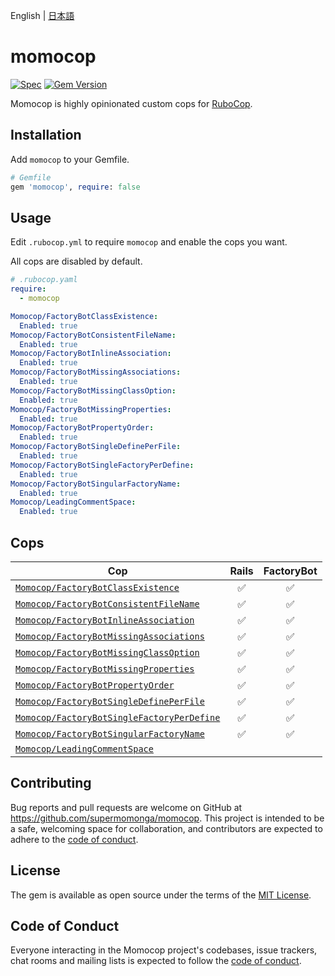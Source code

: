 English | [日本語](./README.ja.md)

# momocop

[![Spec](https://github.com/supermomonga/momocop/actions/workflows/spec.yml/badge.svg)](https://github.com/supermomonga/momocop/actions/workflows/spec.yml) [![Gem Version](https://badge.fury.io/rb/momocop.svg)](https://badge.fury.io/rb/momocop)

Momocop is highly opinionated custom cops for [RuboCop](https://github.com/rubocop/rubocop).

## Installation

Add `momocop` to your Gemfile.

```rb
# Gemfile
gem 'momocop', require: false
```

## Usage

Edit `.rubocop.yml` to require `momocop` and enable the cops you want.

All cops are disabled by default.

```yaml
# .rubocop.yaml
require:
  - momocop

Momocop/FactoryBotClassExistence:
  Enabled: true
Momocop/FactoryBotConsistentFileName:
  Enabled: true
Momocop/FactoryBotInlineAssociation:
  Enabled: true
Momocop/FactoryBotMissingAssociations:
  Enabled: true
Momocop/FactoryBotMissingClassOption:
  Enabled: true
Momocop/FactoryBotMissingProperties:
  Enabled: true
Momocop/FactoryBotPropertyOrder:
  Enabled: true
Momocop/FactoryBotSingleDefinePerFile:
  Enabled: true
Momocop/FactoryBotSingleFactoryPerDefine:
  Enabled: true
Momocop/FactoryBotSingularFactoryName:
  Enabled: true
Momocop/LeadingCommentSpace:
  Enabled: true
```

## Cops

|Cop|Rails|FactoryBot|
|---|:-:|:-:|
|[`Momocop/FactoryBotClassExistence`](lib/rubocop/cop/momocop/factory_bot_class_existence.rb)|:white_check_mark:|:white_check_mark:|
|[`Momocop/FactoryBotConsistentFileName`](lib/rubocop/cop/momocop/factory_bot_consistent_file_name.rb)|:white_check_mark:|:white_check_mark:|
|[`Momocop/FactoryBotInlineAssociation`](lib/rubocop/cop/momocop/factory_bot_inline_association.rb)|:white_check_mark:|:white_check_mark:|
|[`Momocop/FactoryBotMissingAssociations`](lib/rubocop/cop/momocop/factory_bot_missing_associations.rb)|:white_check_mark:|:white_check_mark:|
|[`Momocop/FactoryBotMissingClassOption`](lib/rubocop/cop/momocop/factory_bot_missing_class_option.rb)|:white_check_mark:|:white_check_mark:|
|[`Momocop/FactoryBotMissingProperties`](lib/rubocop/cop/momocop/factory_bot_missing_properties.rb)|:white_check_mark:|:white_check_mark:|
|[`Momocop/FactoryBotPropertyOrder`](lib/rubocop/cop/momocop/factory_bot_property_order.rb)|:white_check_mark:|:white_check_mark:|
|[`Momocop/FactoryBotSingleDefinePerFile`](lib/rubocop/cop/momocop/factory_bot_single_define_per_file.rb)|:white_check_mark:|:white_check_mark:|
|[`Momocop/FactoryBotSingleFactoryPerDefine`](lib/rubocop/cop/momocop/factory_bot_single_factory_per_define.rb)|:white_check_mark:|:white_check_mark:|
|[`Momocop/FactoryBotSingularFactoryName`](lib/rubocop/cop/momocop/factory_bot_singular_factory_name.rb)|:white_check_mark:|:white_check_mark:|
|[`Momocop/LeadingCommentSpace`](lib/rubocop/cop/momocop/layout/leading_comment_space.rb)|||

## Contributing

Bug reports and pull requests are welcome on GitHub at https://github.com/supermomonga/momocop. This project is intended to be a safe, welcoming space for collaboration, and contributors are expected to adhere to the [code of conduct](https://github.com/supermomonga/momocop/blob/main/CODE_OF_CONDUCT.md).

## License

The gem is available as open source under the terms of the [MIT License](https://opensource.org/licenses/MIT).

## Code of Conduct

Everyone interacting in the Momocop project's codebases, issue trackers, chat rooms and mailing lists is expected to follow the [code of conduct](https://github.com/supermomonga/momocop/blob/main/CODE_OF_CONDUCT.md).
